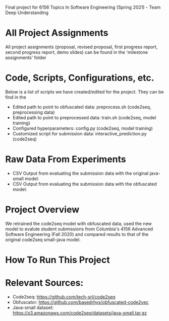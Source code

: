 Final project for 6156 Topics In Software Engineering (Spring 2021) - Team Deep Understanding

# All Project Assignments
All project assignments (proposal, revised proposal, first progress report, second progress report, demo slides) can be found in the 'milestone assignments' folder

# Code, Scripts, Configurations, etc.
Below is a list of scripts we have created/edited for the project. They can be find in the 
+ Edited path to point to obfuscated data: preprocess.sh (code2seq, preprocessing data)
+ Edited path to point to preprocessed data: train.sh (code2seq, model training)
+ Configured hyperparameters: config.py (code2seq, model training)
+ Customized script for submission data: interactive_prediction.py (code2seq)

# Raw Data From Experiments
+ CSV Output from evaluating the submission data with the original java-small model:
+ CSV Output from evaluating the submission data with the obfuscated model:
<MORE INFO>

# Project Overview
We retrained the code2seq model with obfuscated data, used the new model to evalute student submissions from Columbia's 4156 Advanced Software Engineering (Fall 2020) and compared results to that of the original code2seq small-java model.

# How To Run This Project
<MORE INFO>

# Relevant Sources:
- Code2seq: https://github.com/tech-srl/code2seq
- Obfuscator: https://github.com/basedrhys/obfuscated-code2vec
- Java-small dataset: https://s3.amazonaws.com/code2seq/datasets/java-small.tar.gz

